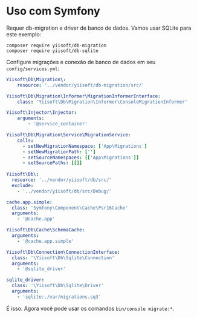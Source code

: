 # Uso com Symfony

Requer db-migration e driver de banco de dados. Vamos usar SQLite para este exemplo:

```shell
composer require yiisoft/db-migration
composer require yiisoft/db-sqlite
```

Configure migrações e conexão de banco de dados em seu `config/services.yml`:

```yaml
Yiisoft\Db\Migration\:
    resource: '../vendor/yiisoft/db-migration/src/'

Yiisoft\Db\Migration\Informer\MigrationInformerInterface:
    class: 'Yiisoft\Db\Migration\Informer\ConsoleMigrationInformer'

Yiisoft\Injector\Injector:
    arguments:
        - '@service_container'

Yiisoft\Db\Migration\Service\MigrationService:
    calls:
      - setNewMigrationNamespace: ['App\Migrations']
      - setNewMigrationPath: ['']
      - setSourceNamespaces: [['App\Migrations']]
      - setSourcePaths: [[]]
        
Yiisoft\Db\:
  resource: '../vendor/yiisoft/db/src/'
  exclude:
    - '../vendor/yiisoft/db/src/Debug/'

cache.app.simple:
  class: 'Symfony\Component\Cache\Psr16Cache'
  arguments:
    - '@cache.app'

Yiisoft\Db\Cache\SchemaCache:
  arguments:
    - '@cache.app.simple'

Yiisoft\Db\Connection\ConnectionInterface:
  class: '\Yiisoft\Db\Sqlite\Connection'
  arguments:
    - '@sqlite_driver'

sqlite_driver:
  class: '\Yiisoft\Db\Sqlite\Driver'
  arguments:
    - 'sqlite:./var/migrations.sq3'
```

É isso. Agora você pode usar os comandos `bin/console migrate:*`.